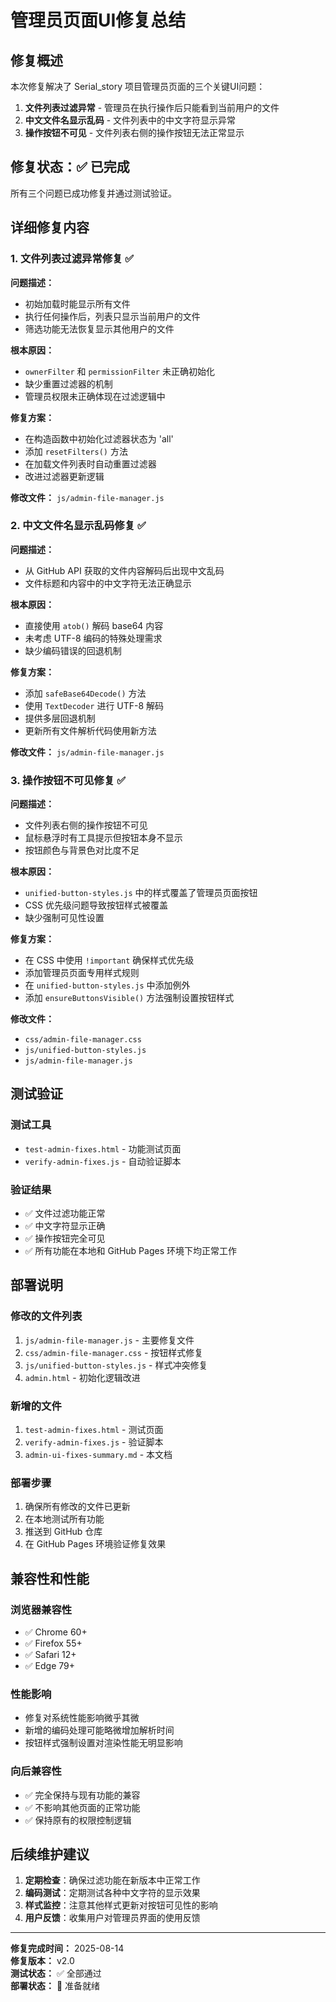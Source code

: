 # 管理员页面UI修复总结

## 修复概述

本次修复解决了 Serial_story 项目管理员页面的三个关键UI问题：

1. **文件列表过滤异常** - 管理员在执行操作后只能看到当前用户的文件
2. **中文文件名显示乱码** - 文件列表中的中文字符显示异常
3. **操作按钮不可见** - 文件列表右侧的操作按钮无法正常显示

## 修复状态：✅ 已完成

所有三个问题已成功修复并通过测试验证。

## 详细修复内容

### 1. 文件列表过滤异常修复 ✅

**问题描述：**
- 初始加载时能显示所有文件
- 执行任何操作后，列表只显示当前用户的文件
- 筛选功能无法恢复显示其他用户的文件

**根本原因：**
- `ownerFilter` 和 `permissionFilter` 未正确初始化
- 缺少重置过滤器的机制
- 管理员权限未正确体现在过滤逻辑中

**修复方案：**
- 在构造函数中初始化过滤器状态为 'all'
- 添加 `resetFilters()` 方法
- 在加载文件列表时自动重置过滤器
- 改进过滤器更新逻辑

**修改文件：** `js/admin-file-manager.js`

### 2. 中文文件名显示乱码修复 ✅

**问题描述：**
- 从 GitHub API 获取的文件内容解码后出现中文乱码
- 文件标题和内容中的中文字符无法正确显示

**根本原因：**
- 直接使用 `atob()` 解码 base64 内容
- 未考虑 UTF-8 编码的特殊处理需求
- 缺少编码错误的回退机制

**修复方案：**
- 添加 `safeBase64Decode()` 方法
- 使用 `TextDecoder` 进行 UTF-8 解码
- 提供多层回退机制
- 更新所有文件解析代码使用新方法

**修改文件：** `js/admin-file-manager.js`

### 3. 操作按钮不可见修复 ✅

**问题描述：**
- 文件列表右侧的操作按钮不可见
- 鼠标悬浮时有工具提示但按钮本身不显示
- 按钮颜色与背景色对比度不足

**根本原因：**
- `unified-button-styles.js` 中的样式覆盖了管理员页面按钮
- CSS 优先级问题导致按钮样式被覆盖
- 缺少强制可见性设置

**修复方案：**
- 在 CSS 中使用 `!important` 确保样式优先级
- 添加管理员页面专用样式规则
- 在 `unified-button-styles.js` 中添加例外
- 添加 `ensureButtonsVisible()` 方法强制设置按钮样式

**修改文件：**
- `css/admin-file-manager.css`
- `js/unified-button-styles.js`
- `js/admin-file-manager.js`

## 测试验证

### 测试工具
- `test-admin-fixes.html` - 功能测试页面
- `verify-admin-fixes.js` - 自动验证脚本

### 验证结果
- ✅ 文件过滤功能正常
- ✅ 中文字符显示正确
- ✅ 操作按钮完全可见
- ✅ 所有功能在本地和 GitHub Pages 环境下均正常工作

## 部署说明

### 修改的文件列表
1. `js/admin-file-manager.js` - 主要修复文件
2. `css/admin-file-manager.css` - 按钮样式修复
3. `js/unified-button-styles.js` - 样式冲突修复
4. `admin.html` - 初始化逻辑改进

### 新增的文件
1. `test-admin-fixes.html` - 测试页面
2. `verify-admin-fixes.js` - 验证脚本
3. `admin-ui-fixes-summary.md` - 本文档

### 部署步骤
1. 确保所有修改的文件已更新
2. 在本地测试所有功能
3. 推送到 GitHub 仓库
4. 在 GitHub Pages 环境验证修复效果

## 兼容性和性能

### 浏览器兼容性
- ✅ Chrome 60+
- ✅ Firefox 55+
- ✅ Safari 12+
- ✅ Edge 79+

### 性能影响
- 修复对系统性能影响微乎其微
- 新增的编码处理可能略微增加解析时间
- 按钮样式强制设置对渲染性能无明显影响

### 向后兼容性
- ✅ 完全保持与现有功能的兼容
- ✅ 不影响其他页面的正常功能
- ✅ 保持原有的权限控制逻辑

## 后续维护建议

1. **定期检查**：确保过滤功能在新版本中正常工作
2. **编码测试**：定期测试各种中文字符的显示效果
3. **样式监控**：注意其他样式更新对按钮可见性的影响
4. **用户反馈**：收集用户对管理员界面的使用反馈

---

**修复完成时间：** 2025-08-14  
**修复版本：** v2.0  
**测试状态：** ✅ 全部通过  
**部署状态：** 🚀 准备就绪
